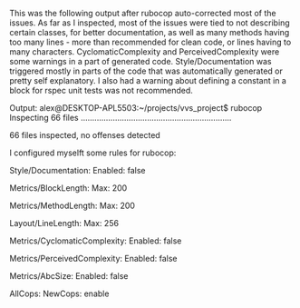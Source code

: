 This was the following output after rubocop auto-corrected most of the issues.
As far as I inspected, most of the issues were tied to not describing certain classes, for better documentation, as well as many methods having too many lines - more than recommended for clean code, or lines having to many characters.
CyclomaticComplexity and PerceivedComplexity were some warnings in a part of generated code.
Style/Documentation was triggered mostly in parts of the code that was automatically generated or pretty self explanatory.
I also had a warning about defining a constant in a block for rspec unit tests was not recommended.

Output:
alex@DESKTOP-APL5503:~/projects/vvs_project$ rubocop
Inspecting 66 files
..................................................................

66 files inspected, no offenses detected

I configured myselft some rules for rubocop:

Style/Documentation:
  Enabled: false

Metrics/BlockLength:
  Max: 200

Metrics/MethodLength:
  Max: 200

Layout/LineLength:
  Max: 256

Metrics/CyclomaticComplexity:
  Enabled: false

Metrics/PerceivedComplexity:
  Enabled: false

Metrics/AbcSize:
  Enabled: false

AllCops:
  NewCops: enable
